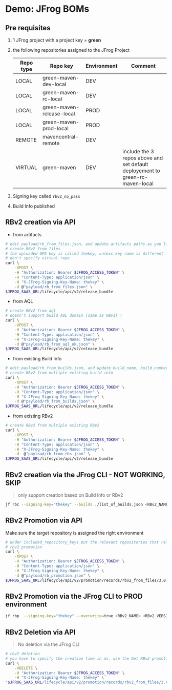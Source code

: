 # Demo: JFrog BOMs

## Pre requisites

1. 1 JFrog project with a project key = **green**
2. the following repositories assigned to the JFrog Project

    Repo type | Repo key | Environment | Comment
    ---|---|--- |---
    LOCAL | green-maven-dev-local | DEV |
    LOCAL | green-maven-rc-local | DEV |
    LOCAL | green-maven-release-local | PROD |
    LOCAL | green-maven-prod-local | PROD |
    REMOTE | mavencentral-remote | DEV |
    VIRTUAL | green-maven  | DEV | include the 3 repos above and set default deployement to  green-rc-maven-local
3. Signing key called ```rbv2_no_pass```
4. Build Info published

## RBv2 creation via API

* from artifacts

```bash
# edit payload/rb_from_files.json, and update artifacts paths as you like
# create RBv2 from files
# the uploaded GPG key is called thekey, unless key name is different
# don't specify virtual repo
curl \
    -XPOST \
    -H "Authorization: Bearer $JFROG_ACCESS_TOKEN" \
    -H "Content-Type: application/json" \
    -H "X-JFrog-Signing-Key-Name: thekey" \
    -d @"payload/rb_from_files.json" \
$JFROG_SAAS_URL/lifecycle/api/v2/release_bundle 
```

* from AQL

```bash
# create RBv2 from aql
# doesn't support build AQL domain (same as RBv1) !
curl \
    -XPOST \
    -H "Authorization: Bearer $JFROG_ACCESS_TOKEN" \
    -H "Content-Type: application/json" \
    -H "X-JFrog-Signing-Key-Name: thekey" \
    -d @"payload/rb_from_aql_ok.json" \
$JFROG_SAAS_URL/lifecycle/api/v2/release_bundle 
```

* from existing Build Info

```bash
# edit payload/rb_from_builds.json, and update build_name, build_number according to your build info publish
# create RBv2 from multiple existing build info
curl \
    -XPOST \
    -H "Authorization: Bearer $JFROG_ACCESS_TOKEN" \
    -H "Content-Type: application/json" \
    -H "X-JFrog-Signing-Key-Name: thekey" \
    -d @"payload/rb_from_builds.json" \
$JFROG_SAAS_URL/lifecycle/api/v2/release_bundle 
```

* from existing RBv2

```bash
# create RBv2 from multiple existing RBv2
curl \
    -XPOST \
    -H "Authorization: Bearer $JFROG_ACCESS_TOKEN" \
    -H "Content-Type: application/json" \
    -H "X-JFrog-Signing-Key-Name: thekey" \
    -d  @"payload/rb_from_rbs.json" \
$JFROG_SAAS_URL/lifecycle/api/v2/release_bundle 
```

## RBv2 creation via the JFrog CLI - NOT WORKING, SKIP

> only support creation based on Build Info or RBv2

```bash
jf rbc --signing-key="thekey" --builds ./list_of_builds.json <RBv2_NAME> <RBv2_VERSION>
```

## RBv2 Promotion via API

Make sure the target repository is assigned the right environment

```bash
# under included_repository_keys put the relevant repositories that related to DEV environment according to the content of the RB: generic, maven, docker...
# rbv2 promotion
curl \
    -XPOST \
    -H "Authorization: Bearer $JFROG_ACCESS_TOKEN" \
    -H "Content-Type: application/json" \
    -H "X-JFrog-Signing-Key-Name: thekey" \
    -d @"payload/rb_promotion.json" \
$JFROG_SAAS_URL/lifecycle/api/v2/promotion/records/rbv2_from_files/3.0.0 
```

## RBv2 Promotion via the JFrog CLI to PROD environment

```bash
jf rbp  --signing-key="thekey" --overwrite=true <RBv2_NAME> <RBv2_VERSION> <ENV>
```

## RBv2 Deletion via API

> No deletion via the JFrog CLI

```bash
# rbv2 deletion
# you have to specify the creation time in ms, use the Get RBv2 promotion to get that info
curl \
    -XDELETE \
    -H "Authorization: Bearer $JFROG_ACCESS_TOKEN" \
    -H "X-JFrog-Signing-Key-Name: thekey" \
"$JFROG_SAAS_URL/lifecycle/api/v2/promotion/records/rbv2_from_files/3.0.0/1708382591227?async=false" 
```
